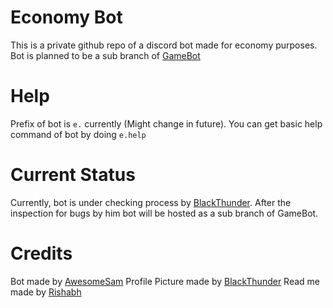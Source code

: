 # Economy Bot
This is a private github repo of a discord bot made for economy purposes.
Bot is planned to be a sub branch of [GameBot](https://discord.com/api/oauth2/authorize?client_id=717416553099952219&permissions=129088&scope=bot)

# Help
Prefix of bot is `e.` currently (Might change in future).
You can get basic help command of bot by doing `e.help`

# Current Status
Currently, bot is under checking process by [BlackThunder](https://discord.com/users/669816890163724288). After the inspection for bugs by him bot will be hosted as a sub branch of GameBot.

# Credits
Bot made by [AwesomeSam](https://discord.com/users/771601176155783198)
Profile Picture made by [BlackThunder](https://discord.com/users/669816890163724288)
Read me made by [Rishabh](https://discord.com/users/713056818972066140)
